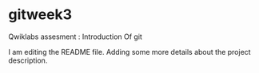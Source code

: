 # gitweek3
Qwiklabs assesment : Introduction Of git

I am editing the README file. Adding some more details about the project description.
